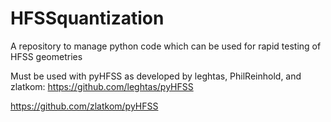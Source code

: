 # HFSSquantization
A repository to manage python code which can be used for rapid testing of HFSS geometries

Must be used with pyHFSS as developed by leghtas, PhilReinhold, and zlatkom: <a href = https://github.com/leghtas/pyHFSS> https://github.com/leghtas/pyHFSS </a>


https://github.com/zlatkom/pyHFSS